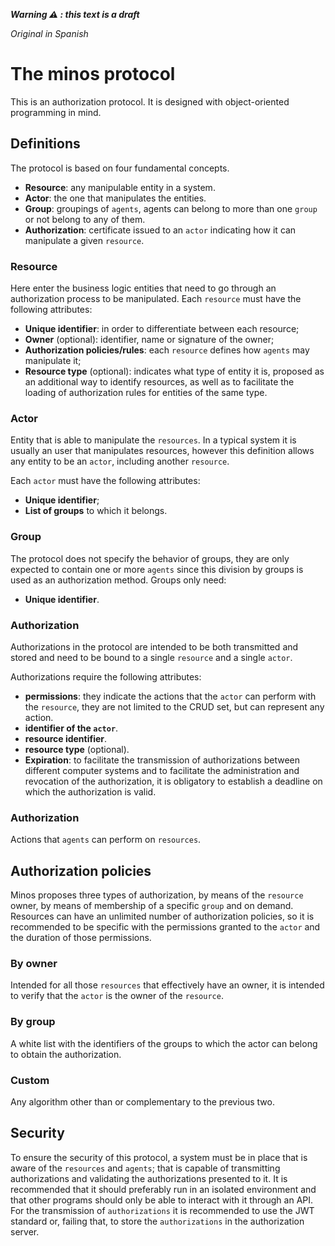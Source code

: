 ***Warning ⚠️ ️: this text is a draft***

*Original in Spanish*

# The minos protocol

This is an authorization protocol. It is designed with object-oriented programming in mind.

## Definitions

The protocol is based on four fundamental concepts.

* **Resource**: any manipulable entity in a system.
* **Actor**: the one that manipulates the entities.
* **Group**: groupings of `agents`, agents can belong to more than one `group` or not belong to any of them.
* **Authorization**: certificate issued to an `actor` indicating how it can manipulate a given `resource`.

### Resource

Here enter the business logic entities that need to go through an authorization process to be manipulated. Each `resource` must have the following attributes:

* **Unique identifier**: in order to differentiate between each resource;
* **Owner** (optional): identifier, name or signature of the owner;
* **Authorization policies/rules**: each `resource` defines how `agents` may manipulate it;
* **Resource type** (optional): indicates what type of entity it is, proposed as an additional way to identify resources, as well as to facilitate the loading of authorization rules for entities of the same type.

### Actor

Entity that is able to manipulate the `resources`. In a typical system it is usually an user that manipulates resources, however this definition allows any entity to be an `actor`, including another `resource`.

Each `actor` must have the following attributes:

* **Unique identifier**;
* **List of groups** to which it belongs.

### Group

The protocol does not specify the behavior of groups, they are only expected to contain one or more `agents` since this division by groups is used as an authorization method. Groups only need:

* **Unique identifier**.

### Authorization

Authorizations in the protocol are intended to be both transmitted and stored and need to be bound to a single `resource` and a single `actor`.

Authorizations require the following attributes:

* **permissions**: they indicate the actions that the `actor` can perform with the `resource`, they are not limited to the CRUD set, but can represent any action.
* **identifier of the `actor`**.
* **resource identifier**.
* **resource type** (optional).
* **Expiration**: to facilitate the transmission of authorizations between different computer systems and to facilitate the administration and revocation of the authorization, it is obligatory to establish a deadline on which the authorization is valid.

### Authorization

Actions that `agents` can perform on `resources`.

## Authorization policies

Minos proposes three types of authorization, by means of the `resource` owner, by means of membership of a specific `group` and on demand. Resources can have an unlimited number of authorization policies, so it is recommended to be specific with the permissions granted to the `actor` and the duration of those permissions.

### By owner

Intended for all those `resources` that effectively have an owner, it is intended to verify that the `actor` is the owner of the `resource`.

### By group

A white list with the identifiers of the groups to which the actor can belong to obtain the authorization.

### Custom

Any algorithm other than or complementary to the previous two.

## Security

To ensure the security of this protocol, a system must be in place that is aware of the `resources` and `agents`; that is capable of transmitting authorizations and validating the authorizations presented to it. It is recommended that it should preferably run in an isolated environment and that other programs should only be able to interact with it through an API. For the transmission of `authorizations` it is recommended to use the JWT standard or, failing that, to store the `authorizations` in the authorization server.
